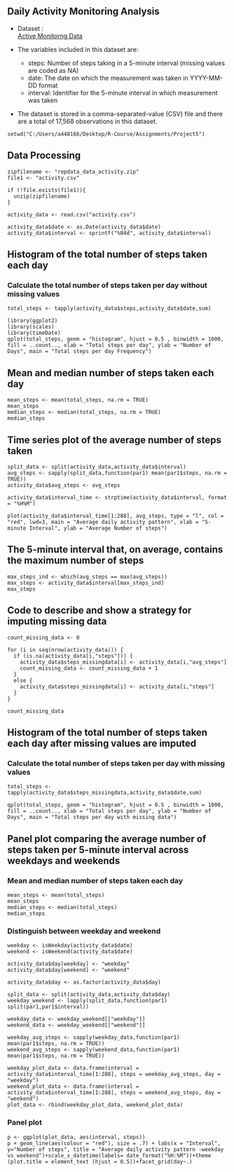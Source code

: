 Daily Activity Monitoring Analysis
-----------------------------------

* Dataset :   
    [Active Monitorng Data](https://d396qusza40orc.cloudfront.net/repdata%2Fdata%2Factivity.zip)

* The variables included in this dataset are:

    + steps: Number of steps taking in a 5-minute interval (missing values are coded as NA)
    + date: The date on which the measurement was taken in YYYY-MM-DD format
    + interval: Identifier for the 5-minute interval in which measurement was taken  
    
* The dataset is stored in a comma-separated-value (CSV) file and there are a total of 17,568 observations in this dataset.

```{r env setup, echo=FALSE}
setwd("C:/Users/a448166/Desktop/R-Course/Assignments/Project5")
```

## Data Processing
```{r data processing}
zipfilename <- "repdata_data_activity.zip"
file1 <- "activity.csv"

if (!file.exists(file1)){
  unzip(zipfilename) 
}

activity_data <- read.csv("activity.csv")

activity_data$date <- as.Date(activity_data$date)
activity_data$interval <- sprintf("%04d", activity_data$interval)
```
## Histogram of the total number of steps taken each day

### Calculate the total number of steps taken per day without missing values

```{r}
total_steps <- tapply(activity_data$steps,activity_data$date,sum)
```

```{r histogram}
library(ggplot2)
library(scales)
library(timeDate)
qplot(total_steps, geom = "histogram", hjust = 0.5 , binwidth = 1000, fill = ..count.., xlab = "Total steps per day", ylab = "Number of Days", main = "Total steps per day Frequency")
```

## Mean and median number of steps taken each day

```{r mean_median}
mean_steps <- mean(total_steps, na.rm = TRUE)
mean_steps
median_steps <- median(total_steps, na.rm = TRUE)
median_steps
```

## Time series plot of the average number of steps taken
```{r Time series plot}
split_data <- split(activity_data,activity_data$interval)
avg_steps <- sapply(split_data,function(par1) mean(par1$steps, na.rm = TRUE))
activity_data$avg_steps <- avg_steps

activity_data$interval_time <- strptime(activity_data$interval, format = "%H%M")

plot(activity_data$interval_time[1:288], avg_steps, type = "l", col = "red", lwd=3, main = "Average daily activity pattern", xlab = "5-minute Interval", ylab = "Average Number of steps")
```

## The 5-minute interval that, on average, contains the maximum number of steps

```{r maximum}
max_steps_ind <- which(avg_steps == max(avg_steps))
max_steps <- activity_data$interval[max_steps_ind]
max_steps
```

## Code to describe and show a strategy for imputing missing data

```{r impute missing data}
count_missing_data <- 0 

for (i in seq(nrow(activity_data))) {
  if (is.na(activity_data[i,"steps"])) {
    activity_data$steps_missingdata[i] <- activity_data[i,"avg_steps"]
    count_missing_data <- count_missing_data + 1
  }
  else {
    activity_data$steps_missingdata[i] <- activity_data[i,"steps"]
  }
}

count_missing_data
```

## Histogram of the total number of steps taken each day after missing values are imputed

### Calculate the total number of steps taken per day with missing values

```{r}
total_steps <- tapply(activity_data$steps_missingdata,activity_data$date,sum)
```

```{r histogram2}
qplot(total_steps, geom = "histogram", hjust = 0.5 , binwidth = 1000, fill = ..count.., xlab = "Total steps per day", ylab = "Number of Days", main = "Total steps per day with missing data")
```

## Panel plot comparing the average number of steps taken per 5-minute interval across weekdays and weekends  

### Mean and median number of steps taken each day

```{r mean_median_missing}
mean_steps <- mean(total_steps)
mean_steps
median_steps <- median(total_steps)
median_steps
```

### Distinguish between weekday and weekend

```{r weekday_weekend}
weekday <- isWeekday(activity_data$date)
weekend <- isWeekend(activity_data$date)

activity_data$day[weekday] <- "weekday"
activity_data$day[weekend] <- "weekend"

activity_data$day <- as.factor(activity_data$day)

split_data <- split(activity_data,activity_data$day)
weekday_weekend <- lapply(split_data,function(par1) split(par1,par1$interval))

weekday_data <- weekday_weekend[["weekday"]]
weekend_data <- weekday_weekend[["weekend"]]

weekday_avg_steps <- sapply(weekday_data,function(par1) mean(par1$steps, na.rm = TRUE))
weekend_avg_steps <- sapply(weekend_data,function(par1) mean(par1$steps, na.rm = TRUE))

weekday_plot_data <- data.frame(interval = activity_data$interval_time[1:288], steps = weekday_avg_steps, day = "weekday")
weekend_plot_data <- data.frame(interval = activity_data$interval_time[1:288], steps = weekend_avg_steps, day = "weekend")
plot_data <- rbind(weekday_plot_data, weekend_plot_data)
```

### Panel plot

```{r panel plot}
p <- ggplot(plot_data, aes(interval, steps))
p + geom_line(aes(colour = "red"), size = .7) + labs(x = "Interval", y="Number of steps", title = "Average daily activity pattern -weekday vs weekend")+scale_x_datetime(labels= date_format("%H:%M"))+theme (plot.title = element_text (hjust = 0.5))+facet_grid(day~.)
```
